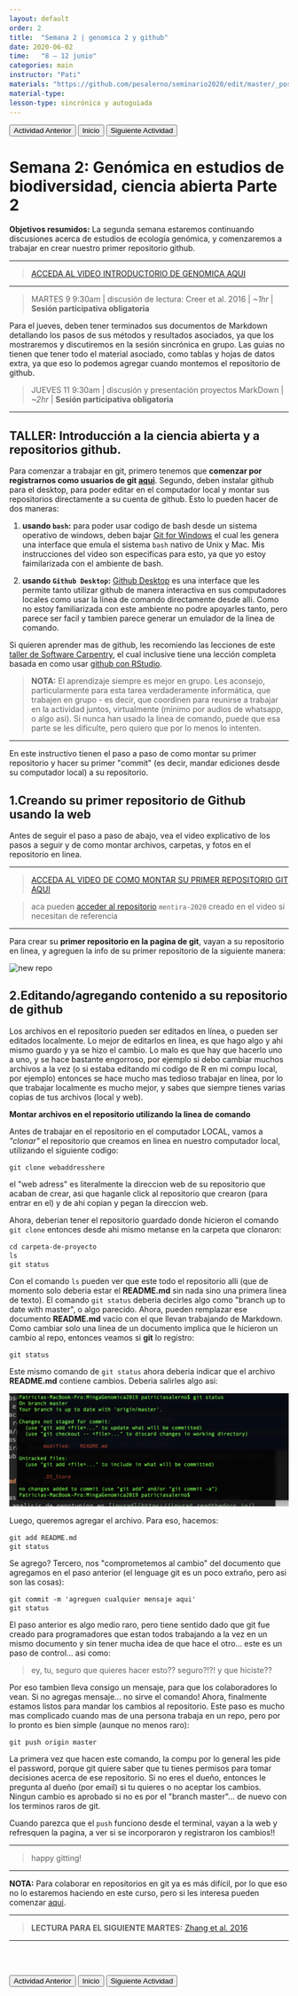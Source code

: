 ```yaml
---
layout: default
order: 2
title:  "Semana 2 | genomica 2 y github"
date: 2020-06-02
time:   "8 – 12 junio"
categories: main
instructor: "Pati"
materials: "https://github.com/pesalerno/seminario2020/edit/master/_posts/2020-06-02-2_Semana_2.md"
material-type: 
lesson-type: sincrónica y autoguiada
---
```


<a href="https://pesalerno.github.io/seminario2020/main/2020/06/01/1_Semana_1.html"><button>Actividad Anterior</button></a>		<a href="https://pesalerno.github.io/seminario2020/"><button>Inicio</button></a>    <a href="https://pesalerno.github.io/seminario2020/main/2020/06/03/3_Semana_3.html"><button>Siguiente Actividad</button></a>


# Semana 2: Genómica en estudios de biodiversidad, ciencia abierta Parte 2

**Objetivos resumidos:** La segunda semana estaremos continuando discusiones acerca de  estudios de ecología genómica, y comenzaremos a trabajar en crear nuestro primer repositorio github. 

--------------------

> [ACCEDA AL VIDEO INTRODUCTORIO DE GENOMICA AQUI](https://www.loom.com/share/444036137dd445dfa13ae327a99044d7) 


--------------------

> MARTES 9 9:30am | discusión de lectura: Creer et al. 2016 | *~1hr* | **Sesión participativa obligatoria**

Para el jueves, deben tener terminados sus documentos de Markdown detallando los pasos de sus métodos y resultados asociados, ya que los mostraremos y discutiremos en la sesión sincrónica en grupo. Las guias no tienen que tener todo el material asociado, como tablas y hojas de datos extra, ya que eso lo podemos agregar cuando montemos el repositorio de github. 
 
> JUEVES 11 9:30am | discusión y presentación proyectos MarkDown | *~2hr* | **Sesión participativa obligatoria**



----------
## TALLER: Introducción a la ciencia abierta y a repositorios github.


Para comenzar a trabajar en git, primero tenemos que **comenzar por registrarnos como usuarios de git [aqui](https://github.com/join)**. Segundo, deben instalar github para el desktop, para poder editar en el computador local y montar sus repositorios directamente a su cuenta de github. Esto lo pueden hacer de dos maneras: 


1. **usando `bash`:** para poder usar codigo de bash desde un sistema operativo de windows, deben bajar [Git for Windows](https://gitforwindows.org/) el cual les genera una interface que emula el sistema `bash` nativo de Unix y Mac. Mis instrucciones del video son especificas para esto, ya que yo estoy faimilarizada con el ambiente de bash. 


2. **usando `Github Desktop`:** [Github Desktop](https://desktop.github.com/) es una interface que les permite tanto utilizar github de manera interactiva en sus computadores locales como usar la linea de comando directamente desde alli. Como no estoy familiarizada con este ambiente no podre apoyarles tanto, pero parece ser facil y tambien parece generar un emulador de la linea de comando. 



Si quieren aprender mas de github, les recomiendo las lecciones de este [taller de Software Carpentry](https://swcarpentry.github.io/git-novice/), el cual inclusive tiene una lección completa basada en como usar [github con RStudio](https://swcarpentry.github.io/git-novice/14-supplemental-rstudio/index.html). 

>**NOTA:** El aprendizaje siempre es mejor en grupo. Les aconsejo, particularmente para esta tarea verdaderamente informática, que trabajen en grupo - es decir, que coordinen para reunirse a trabajar en la actividad juntos, virtualmente (minimo por audios de whatsapp, o algo asi). Si nunca han usado la linea de comando, puede que esa parte se les dificulte, pero quiero que por lo menos lo intenten. 


--------------------
 
En este instructivo tienen el paso a paso de como montar su primer repositorio y hacer su primer "commit" (es decir, mandar ediciones desde su computador local) a su repositorio. 


1.Creando su primer repositorio de Github usando la web
-

Antes de seguir el paso a paso de abajo, vea el video explicativo de los pasos a seguir y de como montar archivos, carpetas, y fotos en el repositorio en linea. 

--------------------

> [ACCEDA AL VIDEO DE COMO MONTAR SU PRIMER REPOSITORIO GIT AQUI](https://www.loom.com/share/13b1a32eca954f4f92e39abea1017582) 

> aca pueden [acceder al repositorio](https://github.com/pesalerno/mentira-2020) `mentira-2020` creado en el video si necesitan de referencia 

--------------------

Para crear su **primer repositorio en la pagina de git**, vayan a su repositorio en linea, y agreguen la info de su primer repositorio de la siguiente manera:

![new repo](https://github.com/pesalerno/seminario2020/blob/master/files/new-repo.png?raw=true)<br>


2.Editando/agregando contenido a su repositorio de github
-
Los archivos en el repositorio pueden ser editados en línea, o pueden ser editados localmente. Lo mejor de editarlos en linea, es que hago algo y ahi mismo guardo y ya se hizo el cambio. Lo malo es que hay que hacerlo uno a uno, y se hace bastante engorroso, por ejemplo si debo cambiar muchos archivos a la vez (o si estaba editando mi codigo de R en mi compu local, por ejemplo) entonces se hace mucho mas tedioso trabajar en línea, por lo que trabajar localmente es mucho mejor, y sabes que siempre tienes varias copias de tus archivos (local y web). 



**Montar archivos en el repositorio utilizando la linea de comando** 

Antes de trabajar en el repositorio en el computador LOCAL, vamos  a *"clonar"* el repositorio que creamos en linea en nuestro computador local, utilizando el siguiente codigo: 

	git clone webaddresshere

el "web adress" es literalmente la direccion web de su repositorio que acaban de crear, asi que haganle click al repositorio que crearon (para entrar en el) y de ahi copian y pegan la direccion web. 

Ahora, deberian tener el repositorio guardado donde hicieron el comando `git clone` entonces desde ahi mismo metanse en la carpeta que clonaron: 

	cd carpeta-de-proyecto
	ls
	git status

Con el comando `ls` pueden ver que este todo el repositorio alli (que de momento solo deberia estar el **README.md** sin nada sino una primera linea de texto). El comando `git status` deberia decirles algo como "branch up to date with master", o algo parecido. Ahora, pueden remplazar ese documento **README.md** vacio con el que llevan trabajando de Markdown. Como cambiar solo una linea de un documento implica que le hicieron un cambio al repo, entonces veamos si **git** lo registro: 

	git status

Este mismo comando de `git status` ahora deberia indicar que el archivo **README.md** contiene cambios. Deberia salirles algo asi: 
 
 ![status](https://github.com/pesalerno/MingaGenomica2019/blob/master/fotos/gitstatus.png?raw=true)<br>


Luego, queremos agregar el archivo. Para eso, hacemos: 

	git add README.md
	git status

Se agrego? Tercero, nos "comprometemos al cambio" del documento que agregamos en el paso anterior (el lenguage git es un poco extraño, pero asi son las cosas): 

	git commit -m 'agreguen cualquier mensaje aqui'
	git status

El paso anterior es algo medio raro, pero tiene sentido dado que git fue creado para programadores que estan todos trabajando a la vez en un mismo documento y sin tener mucha idea de que hace el otro... este es un paso de control... asi como: 

>ey, tu, seguro que quieres hacer esto?? seguro?!?! y que hiciste?? 

Por eso tambien lleva consigo un mensaje, para que los colaboradores lo vean. Si no agregas mensaje... no sirve el comando! Ahora, finalmente estamos listos para mandar los cambios al repositorio. Este paso es mucho mas complicado cuando mas de una persona trabaja en un repo, pero por lo pronto es bien simple (aunque no menos raro): 

	git push origin master

La primera vez que hacen este comando, la compu por lo general les pide el password, porque git quiere saber que tu tienes permisos para tomar decisiones acerca de ese repositorio. Si no eres el dueño, entonces le pregunta al dueño (por email) si tu quieres o no aceptar los cambios. Ningun cambio es aprobado si no es por el "branch master"... de nuevo con los terminos raros de git. 

Cuando parezca que el `push` funciono desde el terminal, vayan a la web y refresquen la pagina, a ver si se incorporaron y registraron los cambios!! 



-------------------------


>happy gitting! 

------------------------------

**NOTA:** Para colaborar en repositorios en git ya es más difícil, por lo que eso no lo estaremos haciendo en este curso, pero si les interesa pueden comenzar [aqui](https://github.com/pesalerno/PUMAgenomics/blob/master/git-collaborating-protocol.md). 

--------------

> **LECTURA PARA EL SIGUIENTE MARTES:** [Zhang et al. 2016](https://github.com/pesalerno/seminario2020/blob/master/files/annurev-virology-092818-015851.pdf)
 
----------------

<br><br>

<a href="https://pesalerno.github.io/seminario2020/main/2020/06/01/1_Semana_1.html"><button>Actividad Anterior</button></a>		<a href="https://pesalerno.github.io/seminario2020/"><button>Inicio</button></a>    <a href="https://pesalerno.github.io/seminario2020/main/2020/06/03/3_Semana_3.html"><button>Siguiente Actividad</button></a>



